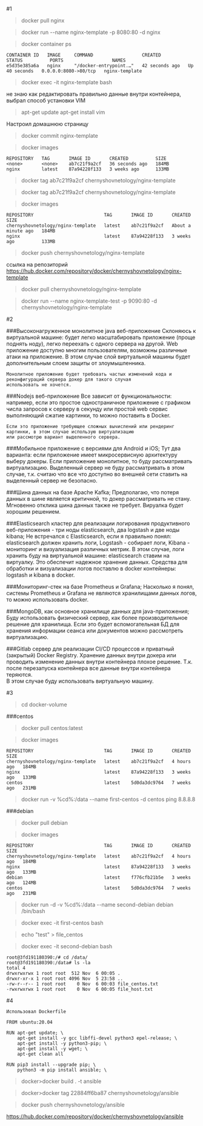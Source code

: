 #1

>docker pull nginx

>docker run --name nginx-template -p 8080:80 -d nginx

>docker container ps

    CONTAINER ID   IMAGE     COMMAND                  CREATED          STATUS          PORTS                  NAMES
    e5d35e385a6a   nginx     "/docker-entrypoint.…"   42 seconds ago   Up 40 seconds   0.0.0.0:8080->80/tcp   nginx-template

>docker exec -it nginx-template bash

не знаю как редактировать правильно данные внутри контейнера, выбрал способ установки VIM
>apt-get update
>apt-get install vim 

Настроил домашнюю страницу
>docker commit nginx-template

>docker images
    
    REPOSITORY   TAG       IMAGE ID       CREATED          SIZE
    <none>       <none>    ab7c21f9a2cf   36 seconds ago   184MB
    nginx        latest    87a94228f133   3 weeks ago      133MB

>docker tag ab7c21f9a2cf chernyshovnetology/nginx-template

>docker tag ab7c21f9a2cf chernyshovnetology/nginx-template

>docker images

    REPOSITORY                          TAG       IMAGE ID       CREATED              SIZE
    chernyshovnetology/nginx-template   latest    ab7c21f9a2cf   About a minute ago   184MB
    nginx                               latest    87a94228f133   3 weeks ago          133MB

>docker push chernyshovnetology/nginx-template 

ссылка на репозиторий
https://hub.docker.com/repository/docker/chernyshovnetology/nginx-template

>docker pull chernyshovnetology/nginx-template

>docker run --name nginx-template-test -p 9090:80 -d chernyshovnetology/nginx-template

#2

###Высоконагруженное монолитное java веб-приложение
    Склоняюсь к виртуальной машине: будет легко масштабировать приложение (проще поднять ноду), легко переехать с 
    одного сервера на другой.
    Web приложение доступно многим пользователям, возможны различные атаки на приложение. В этом случае слой
    виртуальной машины будет дополнительным слоем защиты от злоумышленника.

    Монолитное приложение будет требовать частых изменений кода и реконфигураций сервера докер для такого случая
    использовать не хочется. 

###Nodejs веб-приложение
    Все зависит от функциональности: например, если это простое одностраничное приложение с графиком числа запросов 
    к серверу в секунду или простой web сервис выполняющий сжатие картинки, то можно поставить в Docker.
    
    Если это приложение требующее сложных вычислений или рендеринг картинки, в этом случае использую виртуализацию 
    или рассмотрю вариант выделенного сервера.

###Мобильное приложение c версиями для Android и iOS;
    Тут два варианта: если приложение имеет микросервисную архитектуру выберу докеры.
    Если приложение монолитное, то буду рассматривать виртуализацию.
    Выделенный сервер не буду рассматривать в этом случае, т.к. считаю что все что доступно во внешней сети ставить
    на выделенный сервер не безопасно.

###Шина данных на базе Apache Kafka;
    Предполагаю, что потеря данных в шине является критичной, то докер рассматривать не стану.
    Мгновенно отклика шина данных также не требует. Вируалка будет хорошим решением.

###Elasticsearch кластер для реализации логирования продуктивного веб-приложения - три ноды elasticsearch, два logstash и две ноды kibana;
    Не встречался с Elasticsearch, если я правильно понял: elasticsearch должен хранить логи, Logstash - собирает
    логи, Kibana - мониторинг и визуализация различных метрик. 
    В этом случае, логи хранить буду на виртуальной машине: elasticsearch ставим на виртуалку. Это обеспечит
    надежное хранение данных.
    Средства для обработки и визуализации логов поставлю в docker контейнеры: logstash и kibana в docker. 

###Мониторинг-стек на базе Prometheus и Grafana;
    Насколько я понял, системы Prometheus и Grafana не являются хранилищами данных логов, то можно использовать
    docker.

###MongoDB, как основное хранилище данных для java-приложения;
    Буду использовать физический сервер, как более производительное решение для хранилища.
    Если это будет вспомогательная БД для хранения информации сеанса или документов можно рассмотреть виртуализацию.  

###Gitlab сервер для реализации CI/CD процессов и приватный (закрытый) Docker Registry.
    Хранение данных внутри докера или проводить изменение данных внутри контейнера плохое решение. 
    Т.к. после перезапуска контейнера все данные внутри контейнера теряются.  
    В этом случае буду использовать виртуальную машину.

#3

>cd docker-volume
> 
###centos

>docker pull centos:latest

>docker images

    REPOSITORY                          TAG       IMAGE ID       CREATED       SIZE
    chernyshovnetology/nginx-template   latest    ab7c21f9a2cf   4 hours ago   184MB
    nginx                               latest    87a94228f133   3 weeks ago   133MB
    centos                              latest    5d0da3dc9764   7 weeks ago   231MB

>docker run -v %cd%:/data --name first-centos -d centos ping 8.8.8.8


###debian
>docker pull debian

>docker images

    REPOSITORY                          TAG       IMAGE ID       CREATED       SIZE
    chernyshovnetology/nginx-template   latest    ab7c21f9a2cf   4 hours ago   184MB
    nginx                               latest    87a94228f133   3 weeks ago   133MB
    debian                              latest    f776cfb21b5e   3 weeks ago   124MB
    centos                              latest    5d0da3dc9764   7 weeks ago   231MB 

>docker run -d -v %cd%:/data --name second-debian debian /bin/bash

>docker exec -it first-centos bash

>echo "test" > file_centos

>docker exec -it second-debian bash

    root@3fd191180390:/# cd /data/
    root@3fd191180390:/data# ls -la
    total 4
    drwxrwxrwx 1 root root  512 Nov  6 00:05 .
    drwxr-xr-x 1 root root 4096 Nov  5 23:58 ..
    -rw-r--r-- 1 root root    0 Nov  6 00:03 file_centos.txt
    -rwxrwxrwx 1 root root    0 Nov  6 00:05 file_host.txt


#4

    Использовал Dockerfile
    
    FROM ubuntu:20.04
    
    RUN apt-get update; \
        apt-get install -y gcc libffi-devel python3 epel-release; \
        apt-get install -y python3-pip; \
        apt-get install -y wget; \
        apt-get clean all
    
    RUN pip3 install --upgrade pip; \
        python3 -m pip install ansible; \

>docker>docker build . -t ansible

>docker>docker tag 22884ff6ba87 chernyshovnetology/ansible

>docker push chernyshovnetology/ansible

https://hub.docker.com/repository/docker/chernyshovnetology/ansible